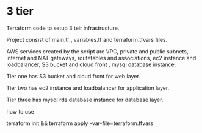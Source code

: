 # 3 tier
Terraform code to setup 3 teir infrastructure.

Project consist of main.tf , variables.tf and terraform.tfvars files.

AWS services created by the script are VPC, private and public subnets, internet and NAT gateways, routetables and associations, ec2 instance and loadbalancer, S3 bucket and cloud front , mysql database instance.

Tier one has S3 bucket and cloud front for web layer.

Tier two has ec2 instance and loadbalancer for application layer.

Tier three has mysql rds database instance for database layer.

how to use

terraform init && terraform apply -var-file=terraform.tfvars
